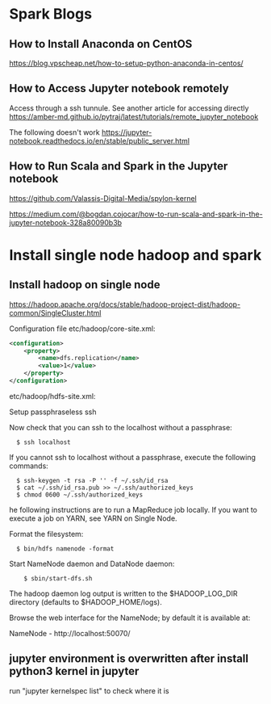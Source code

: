 # Spark Blogs
## How to Install Anaconda on CentOS
https://blog.vpscheap.net/how-to-setup-python-anaconda-in-centos/

## How to Access Jupyter notebook remotely
Access through a ssh tunnule. See another article for accessing directly
https://amber-md.github.io/pytraj/latest/tutorials/remote_jupyter_notebook

The following doesn't work
https://jupyter-notebook.readthedocs.io/en/stable/public_server.html

## How to Run Scala and Spark in the Jupyter notebook
https://github.com/Valassis-Digital-Media/spylon-kernel

https://medium.com/@bogdan.cojocar/how-to-run-scala-and-spark-in-the-jupyter-notebook-328a80090b3b


# Install single node hadoop and spark
## Install hadoop on single node
https://hadoop.apache.org/docs/stable/hadoop-project-dist/hadoop-common/SingleCluster.html

Configuration file
etc/hadoop/core-site.xml:
```xml
<configuration>
    <property>
        <name>dfs.replication</name>
        <value>1</value>
    </property>
</configuration>
```
etc/hadoop/hdfs-site.xml:

Setup passphraseless ssh

Now check that you can ssh to the localhost without a passphrase:
```
  $ ssh localhost
```
If you cannot ssh to localhost without a passphrase, execute the following commands:
```
  $ ssh-keygen -t rsa -P '' -f ~/.ssh/id_rsa
  $ cat ~/.ssh/id_rsa.pub >> ~/.ssh/authorized_keys
  $ chmod 0600 ~/.ssh/authorized_keys
```

he following instructions are to run a MapReduce job locally. If you want to execute a job on YARN, see YARN on Single Node.

Format the filesystem:
```
  $ bin/hdfs namenode -format
```

Start NameNode daemon and DataNode daemon:
```
    $ sbin/start-dfs.sh
```

The hadoop daemon log output is written to the $HADOOP_LOG_DIR directory (defaults to $HADOOP_HOME/logs).

Browse the web interface for the NameNode; by default it is available at:

NameNode - http://localhost:50070/

## jupyter environment is overwritten after install python3 kernel in jupyter
run "jupyter kernelspec list" to check where it is
